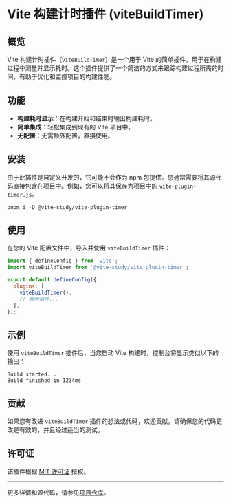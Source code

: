 # Vite 构建计时插件 (viteBuildTimer)

## 概览

Vite 构建计时插件（`viteBuildTimer`）是一个用于 Vite 的简单插件，用于在构建过程中测量并显示耗时。这个插件提供了一个简洁的方式来跟踪构建过程所需的时间，有助于优化和监控项目的构建性能。

## 功能

- **构建耗时显示**：在构建开始和结束时输出构建耗时。
- **简单集成**：轻松集成到现有的 Vite 项目中。
- **无配置**：无需额外配置，直接使用。

## 安装

由于此插件是自定义开发的，它可能不会作为 npm 包提供。您通常需要将其源代码直接包含在项目中。例如，您可以将其保存为项目中的 `vite-plugin-timer.js`。

```
pnpm i -D @vite-study/vite-plugin-timer
```



## 使用

在您的 Vite 配置文件中，导入并使用 `viteBuildTimer` 插件：

```javascript
import { defineConfig } from 'vite';
import viteBuildTimer from '@vite-study/vite-plugin-timer';

export default defineConfig({
  plugins: [
    viteBuildTimer(),
    // 其他插件...
  ],
});
```

## 示例

使用 `viteBuildTimer` 插件后，当您启动 Vite 构建时，控制台将显示类似以下的输出：

```
Build started...
Build finished in 1234ms
```

## 贡献

如果您有改进 `viteBuildTimer` 插件的想法或代码，欢迎贡献。请确保您的代码更改是有效的，并且经过适当的测试。

## 许可证

该插件根据 [MIT 许可证](LICENSE) 授权。

---

更多详情和源代码，请参见[项目仓库](https://github.com/SuYxh/vite-practice)。